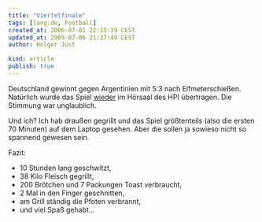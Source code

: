 ```yaml
---
title: "Viertelfinale"
tags: [lang:de, Football]
created_at: 2006-07-01 22:15:39 CEST
updated_at: 2009-07-06 21:27:49 CEST
author: Holger Just

kind: article
publish: true
---
```


Deutschland gewinnt gegen Argentinien mit 5:3 nach Elfmeterschießen.
Natürlich wurde das Spiel [wieder](/2006/06/fussball) im Hörsaal des HPI übertragen. Die Stimmung war unglaublich.

Und ich? Ich hab draußen gegrillt und das Spiel größtenteils (also die ersten 70 Minuten) auf dem Laptop gesehen. Aber die sollen ja sowieso nicht so spannend gewesen sein. 

Fazit:

* 10 Stunden lang geschwitzt,
* 38 Kilo Fleisch gegrillt,
* 200 Brötchen und 7 Packungen Toast verbraucht,
* 2 Mal in den Finger geschnitten,
* am Grill ständig die Pfoten verbrannt,
* und viel Spaß gehabt...
